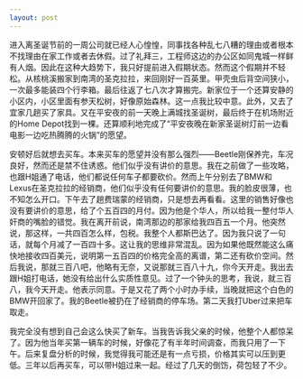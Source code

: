```yaml
---
layout: post
---
```


进入离圣诞节前的一周公司就已经人心惶惶，同事找各种乱七八糟的理由或者根本不找理由在家工作或者去休假。过了礼拜三，工程师这边的办公区如同鬼城一样鲜有人烟。因此在这种大趋势下，我只好提前进入假期状态。然而这个假期并不轻松。从核桃溪搬家到南湾的圣克拉拉，来回刚好一百英里。甲壳虫后背空间狭小，一次最多能装四个行李箱。最后往返了七八次才算搬完。新家位于一个还算安静的小区内，小区里面有参天松树，好像原始森林。这一点我比较中意。此外，又去了宜家几趟买了家具。又在平安夜的前一天晚上满城找圣诞树，最后终于在机场附近的Home Depot找到一棵。还算顺利地完成了“平安夜晚在新家圣诞树灯前一边看电影一边吃热腾腾的火锅”的愿望。

安顿好后就想去买车。本来买车的愿望并没有那么强烈——Beetle刚保养完，车况良好，然而还是禁不住诱惑。他们似乎没有讲价的意思。我在之前做了一些攻略，也跟H姐通了电话，他们都说任何车子都要砍价。然而上午分别去了BMW和Lexus在圣克拉拉的经销商，他们似乎没有任何要讲价的意思。我的脸皮很薄，也不知怎么开口。下午去了趟费瑞蒙的经销商，只是想去再看看。这里的销售好像也没有要讲价的意思，给了个五百四的月付。因为他是个华人，所以给我一整付华人奸商的嘴脸的错觉。我在离开前说，南湾那边的那家给我四百五一个月。他突然说，那这样，一共四百怎么样，包税。我整个人都斯巴达了。因为我只说了一句话，就每个月减了一百四十多。这让我的思维非常混乱。因为如果他既然能这么痛快地接收四百美元，说明第一五百四的价格完全高的离谱，第二还有砍价空间。然后我说，那就三百八吧，他略有无奈，又说那就三百八十九，你今天开走。我出去跟H姐打电话，她没有给出什么实质性意见。过了一个钟头的思考，我说，就三百八，我今天开走。他表示同意。于是又花了两个小时办手续，当晚就把这个白色的BMW开回家了。我的Beetle被扔在了经销商的停车场。第二天我打Uber过来把车取走。

我完全没有想到自己会这么快买了新车。当我告诉我父亲的时候，他整个人都惊呆了。因为他当年买第一辆车的时候，好像花了有半年时间调查，而我只用了一下午。后来复盘分析的时候，我觉得我可能还是有一点亏损，价格其实可以压到更低。三年以后再买车，可以带H姐过来一起。经过了几天的倒饬，荷包轻了不少。
